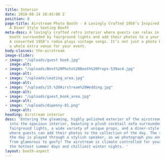 ```yaml
---
title: Interior
date: 2018-08-14 10:43:00 Z
position: 0
page-title: Airstream Photo Booth - A Lovingly Crafted 1950’s Inspired Interior With
  A Diner Style Seating Booth
meta-desc: A lovingly crafted retro interior where guests can relax in a luxury seating
  booth surrounded by fairground lights and add their photos to a your guest book.
  A converted 1950’s radio plays vintage songs. It’s not just a photo booth, it’s
  a whole extra venue for your event.
body-classes: the-airstream
image-slider:
- image: "/uploads/guest book.jpg"
  image-alt: 
- image: "/uploads/Best%20Photo%20Booth%20Props-539ac4.jpg"
  image-alt: 
- image: "/uploads/seating_area.jpg"
  image-alt: 
- image: "/uploads/15.%20Airstream%20Wedding.jpg"
  image-alt: 
- image: "/uploads/guest_book_area.jpg"
  image-alt: 
- image: "/uploads/dupenny-01.png"
  image-alt: 
heading: Airstream interior
desc: 'Entering the gleaming, highly polished exterior of the airstream, you are immersed
  into the spacious interior, boasting a plush cocktail sofa surrounded by cheerful
  fairground lights, a wide variety of unique props, and a diner-style guestbook area,
  where guests can add their photos to the collection of the day. The soundtrack for
  the day is played through a stylish speaker, as we photograph you and your guests,
  from glamorous to goofy! The airstream is climate controlled for your comfort on
  the hottest summer days and chilliest winter nights. '
layout: booth-aspect
---
```


